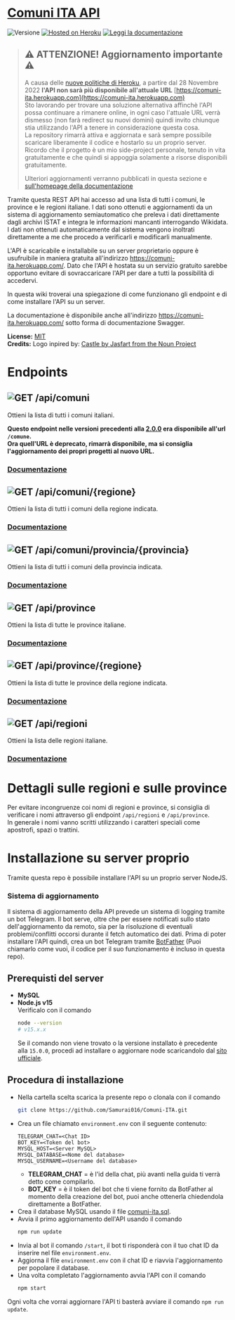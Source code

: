 # [Comuni ITA API](https://comuni-ita.herokuapp.com/)
![Versione](https://img.shields.io/github/package-json/v/Samurai016/comuni-ita?label=versione&style=flat-square)
[![Hosted on Heroku](https://img.shields.io/badge/Hosted%20on%20Heroku-passing?style=flat-square&logo=heroku&labelColor=430098&color=430098)](https://comuni-ita.herokuapp.com/)
[![Leggi la documentazione](https://img.shields.io/badge/Leggi%20la%20documentazione%20Swagger-passing?style=flat-square&logo=Read%20the%20Docs&labelColor=8CA1AF&color=8CA1AF&logoColor=white)](https://comuni-ita.herokuapp.com/)

> ## ⚠️ ATTENZIONE! Aggiornamento importante ⚠️  
> A causa delle [nuove politiche di Heroku](https://devcenter.heroku.com/changelog-items/2461), a partire dal 28 Novembre 2022 **l'API non sarà più disponibile all'attuale URL** [https://comuni-ita.herokuapp.com](https://comuni-ita.herokuapp.com)  
> Sto lavorando per trovare una soluzione alternativa affinchè l'API possa continuare a rimanere online, in ogni caso l'attuale URL verrà dismesso (non farà redirect su nuovi domini) quindi invito chiunque stia utilizzando l'API a tenere in considerazione questa cosa.  
> La repository rimarrà attiva e aggiornata e sarà sempre possibile scaricare liberamente il codice e hostarlo su un proprio server.  
> Ricordo che il progetto è un mio side-project personale, tenuto in vita gratuitamente e che quindi si appoggia solamente a risorse disponibili gratuitamente.  
>  
> Ulteriori aggiornamenti verranno pubblicati in questa sezione e [sull'homepage della documentazione](https://comuni-ita.herokuapp.com)  

Tramite questa REST API hai accesso ad una lista di tutti i comuni, le province e le regioni italiane. I dati sono ottenuti e aggiornamenti da un sistema di aggiornamento semiautomatico che preleva i dati direttamente dagli archivi ISTAT e integra le informazioni mancanti interrogando Wikidata.
I dati non ottenuti automaticamente dal sistema vengono inoltrati direttamente a me che procedo a verificarli e modificarli manualmente.

L'API è scaricabile e installabile su un server proprietario oppure è usufruibile in maniera gratuita all'indirizzo https://comuni-ita.herokuapp.com/.
Dato che l'API è hostata su un servizio gratuito sarebbe opportuno evitare di sovraccaricare l'API per dare a tutti la possibilità di accedervi.

In questa wiki troverai una spiegazione di come funzionano gli endpoint e di come installare l'API su un server.

La documentazione è disponibile anche all'indirizzo https://comuni-ita.herokuapp.com/ sotto forma di documentazione Swagger.

**License:** [MIT](https://opensource.org/licenses/MIT)  
**Credits:** Logo inpired by: [Castle by Jasfart from the Noun Project](https://thenounproject.com/omataloon/)

# Endpoints

## ![GET](https://img.shields.io/static/v1?label=%20&message=GET&color=187bdf&style=flat-square) /api/comuni

Ottieni la lista di tutti i comuni italiani.

**Questo endpoint nelle versioni precedenti alla [2.0.0](https://github.com/Samurai016/Comuni-ITA/releases/tag/2.0.0) era disponibile all'url `/comune`.  \
        Ora quell'URL è deprecato, rimarrà disponibile, ma si consiglia l'aggiornamento dei propri progetti al nuovo URL.**

### [Documentazione](https://comuni-ita.herokuapp.com/#operation/comuni)

## ![GET](https://img.shields.io/static/v1?label=%20&message=GET&color=187bdf&style=flat-square) /api/comuni/{regione}

Ottieni la lista di tutti i comuni della regione indicata.

### [Documentazione](https://comuni-ita.herokuapp.com/#operation/comuni-regione)

## ![GET](https://img.shields.io/static/v1?label=%20&message=GET&color=187bdf&style=flat-square) /api/comuni/provincia/{provincia}

Ottieni la lista di tutti i comuni della provincia indicata.

### [Documentazione](https://comuni-ita.herokuapp.com/#operation/comuni-provincia)

## ![GET](https://img.shields.io/static/v1?label=%20&message=GET&color=187bdf&style=flat-square) /api/province

Ottieni la lista di tutte le province italiane.

### [Documentazione](https://comuni-ita.herokuapp.com/#operation/province)

## ![GET](https://img.shields.io/static/v1?label=%20&message=GET&color=187bdf&style=flat-square) /api/province/{regione}

Ottieni la lista di tutte le province della regione indicata.

### [Documentazione](https://comuni-ita.herokuapp.com/#operation/province-regione)

## ![GET](https://img.shields.io/static/v1?label=%20&message=GET&color=187bdf&style=flat-square) /api/regioni

Ottieni la lista delle regioni italiane.

### [Documentazione](https://comuni-ita.herokuapp.com/#operation/regioni)

# Dettagli sulle regioni e sulle province

Per evitare incongruenze coi nomi di regioni e province, si consiglia di verificare i nomi attraverso gli endpoint `/api/regioni` e `/api/province`.  \
In generale i nomi vanno scritti utilizzando i caratteri speciali come apostrofi, spazi o trattini.

# Installazione su server proprio

Tramite questa repo è possibile installare l'API su un proprio server NodeJS.

### Sistema di aggiornamento
Il sistema di aggiornamento della API prevede un sistema di logging tramite un bot Telegram. Il bot serve, oltre che per essere notificati sullo stato dell'aggiornamento da remoto, sia per la risoluzione di eventuali problemi/conflitti occorsi durante il fetch automatico dei dati.
Prima di poter installare l'API quindi, crea un bot Telegram tramite [BotFather](https://t.me/botfather) (Puoi chiamarlo come vuoi, il codice per il suo funzionamento è incluso in questa repo). 

## Prerequisti del server
* **MySQL**
* **Node.js v15**  \
  Verificalo con il comando
  ```bash
  node --version
  # v15.x.x
  ```
  Se il comando non viene trovato o la versione installato è precedente alla `15.0.0`, procedi ad installare o aggiornare node scaricandolo dal [sito ufficiale](https://nodejs.org/).

## Procedura di installazione
* Nella cartella scelta scarica la presente repo o clonala con il comando
  ```bash
  git clone https://github.com/Samurai016/Comuni-ITA.git
  ```
* Crea un file chiamato `environment.env` con il seguente contenuto: 
  ```
  TELEGRAM_CHAT=<Chat ID>
  BOT_KEY=<Token del bot>
  MYSQL_HOST=<Server MySQL>
  MYSQL_DATABASE=<Nome del database>
  MYSQL_USERNAME=<Username del database>
  ```
  * **TELEGRAM_CHAT** = è l'id della chat, più avanti nella guida ti verrà detto come compilarlo.
  * **BOT_KEY** = è il token del bot che ti viene fornito da BotFather al momento della creazione del bot, puoi anche ottenerla chiedendola direttamente a BotFather.
* Crea il database MySQL usando il file [comuni-ita.sql](https://github.com/Samurai016/Comuni-ITA/blob/master/comuni-ita.sql).
* Avvia il primo aggiornamento dell'API usando il comando
  ```bash
  npm run update
  ```
* Invia al bot il comando `/start`, il bot ti risponderà con il tuo chat ID da inserire nel file `environment.env`.
* Aggiorna il file `environment.env` con il chat ID e riavvia l'aggiornamento per popolare il database.
* Una volta completato l'aggiornamento avvia l'API con il comando
  ```bash
  npm start
  ```
  
Ogni volta che vorrai aggiornare l'API ti basterà avviare il comando `npm run update`.